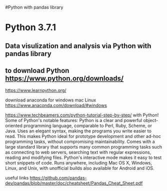 #Python with pandas library
# Python 3.7.1
Data visulization and analysis via Python with pandas library
-----------------------------------------------------------------
to download Python https://www.python.org/downloads/
-------------------------------------------------------------------------------------------------------------------------------
https://www.learnpython.org/

download anaconda for windows mac Linux
https://www.anaconda.com/download/#windows

https://www.techbeamers.com/python-tutorial-step-by-step/
with Python!
Some of Python's notable features:
Python is a clear and powerful object-oriented programming language, comparable to Perl, Ruby, Scheme, or Java.
Uses an elegant syntax, making the programs you write easier to read.
This makes Python ideal for prototype development and other ad-hoc programming tasks, without compromising maintainability.
Comes with a large standard library that supports many common programming tasks such as connecting to web servers,
searching text with regular expressions, reading and modifying files.
Python's interactive mode makes it easy to test short snippets of code.
Runs anywhere, including Mac OS X, Windows, Linux, and Unix, with unofficial builds also available for Android and iOS.


useful links
https://github.com/pandas-dev/pandas/blob/master/doc/cheatsheet/Pandas_Cheat_Sheet.pdf

